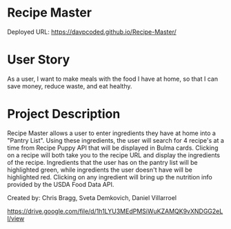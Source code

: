 # Recipe Master

Deployed URL: https://davpcoded.github.io/Recipe-Master/

# User Story

As a user, I want to make meals with the food I have at home, so that I can save money, reduce waste, and eat healthy.

# Project Description

Recipe Master allows a user to enter ingredients they have at home into a "Pantry List".
Using these ingredients, the user will search for 4 recipe's at a time from Recipe Puppy API that
will be displayed in Bulma cards. Clicking on a recipe will both take you to the recipe URL and display
the ingredients of the recipe. Ingredients that the user has on the pantry list will be highlighted
green, while ingredients the user doesn't have will be highlighted red. Clicking on any ingredient will
bring up the nutrition info provided by the USDA Food Data API.

Created by: Chris Bragg, Sveta Demkovich, Daniel Villarroel

https://drive.google.com/file/d/1h1LYU3MEdPMSiWuKZAMQK9vXNDGG2eLI/view
